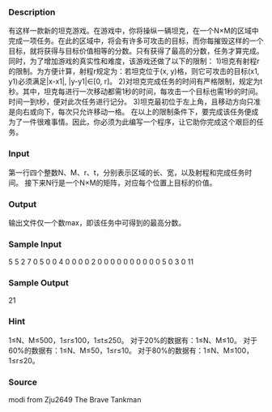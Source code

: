 
### Description
有这样一款新的坦克游戏。在游戏中，你将操纵一辆坦克，在一个N×M的区域中完成一项任务。在此的区域中，将会有许多可攻击的目标，而你每摧毁这样的一个目标，就将获得与目标价值相等的分数。只有获得了最高的分数，任务才算完成。同时，为了增加游戏的真实性和难度，该游戏还做了以下的限制：
1)坦克有射程r的限制。为方便计算，射程r规定为：若坦克位于(x, y)格，则它可攻击的目标(x1, y1)必须满足|x-x1|, |y-y1|∈[0, r]。
2)对坦克完成任务的时间有严格限制，规定为t秒。其中，坦克每进行一次移动都需1秒的时间，每攻击一个目标也需1秒的时间。时间一到t秒，便对此次任务进行记分。
3)坦克最初位于左上角，且移动方向只准是向右或向下，每次只允许移动一格。
在以上的限制条件下，要完成该任务便成为了一件很难事情。因此，你必须为此编写一个程序，让它助你完成这个艰巨的任务。


### Input
第一行四个整数N、M、r、t，分别表示区域的长、宽，以及射程和完成任务时间。
接下来N行是一个N×M的矩阵，对应每个位置上目标的价值。


### Output
输出文件仅一个数max，即该任务中可得到的最高分数。


### Sample Input
5 5 2 7
0 5 0 0 4
0 0 0 0 2
0 0 0 0 0
0 0 0 0 0
5 0 3 0 11


### Sample Output
21

### Hint
1≤N、M≤500，1≤r≤100，1≤t≤250。
对于20%的数据有：1≤N、M≤10。
对于60%的数据有：1≤N、M≤50，1≤r≤10。
对于80%的数据有：1≤N、M≤100，1≤r≤20。

### Source
modi from Zju2649 The Brave Tankman